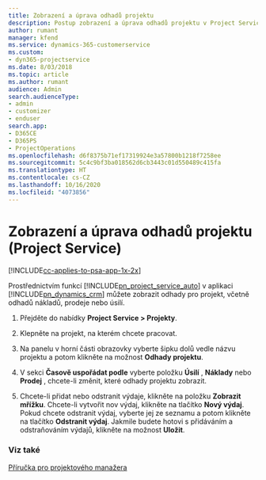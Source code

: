 ```yaml
---
title: Zobrazení a úprava odhadů projektu
description: Postup zobrazení a úprava odhadů projektu v Project Service
author: rumant
manager: kfend
ms.service: dynamics-365-customerservice
ms.custom:
- dyn365-projectservice
ms.date: 8/03/2018
ms.topic: article
ms.author: rumant
audience: Admin
search.audienceType:
- admin
- customizer
- enduser
search.app:
- D365CE
- D365PS
- ProjectOperations
ms.openlocfilehash: d6f8375b71ef17319924e3a57800b1218f7258ee
ms.sourcegitcommit: 5c4c9bf3ba018562d6cb3443c01d550489c415fa
ms.translationtype: HT
ms.contentlocale: cs-CZ
ms.lasthandoff: 10/16/2020
ms.locfileid: "4073856"
---
```

# <a name="view-and-edit-project-estimates-project-service"></a>Zobrazení a úprava odhadů projektu (Project Service)

[!INCLUDE[cc-applies-to-psa-app-1x-2x](../includes/cc-applies-to-psa-app-1x-2x.md)]

Prostřednictvím funkcí [!INCLUDE[pn_project_service_auto](../includes/pn-project-service-auto.md)] v aplikaci [!INCLUDE[pn_dynamics_crm](../includes/pn-dynamics-crm.md)] můžete zobrazit odhady pro projekt, včetně odhadů nákladů, prodeje nebo úsilí.  
  
1.  Přejděte do nabídky **Project Service > Projekty**.  
  
2.  Klepněte na projekt, na kterém chcete pracovat.  
  
3.  Na panelu v horní části obrazovky vyberte šipku dolů vedle názvu projektu a potom klikněte na možnost **Odhady projektu**.  
  
4.  V sekci **Časově uspořádat podle** vyberte položku **Úsilí** , **Náklady** nebo **Prodej** , chcete-li změnit, které odhady projektu zobrazit.  
  
5.  Chcete-li přidat nebo odstranit výdaje, klikněte na položku  **Zobrazit mřížku**. Chcete-li vytvořit nov výdaj, klikněte na tlačítko **Nový výdaj**. Pokud chcete odstranit výdaj, vyberte jej ze seznamu a potom klikněte na tlačítko **Odstranit výdaj**. Jakmile budete hotovi s přidáváním a odstraňováním výdajů, klikněte na možnost **Uložit**.  
  
### <a name="see-also"></a>Viz také  
 [Příručka pro projektového manažera](../psa/project-manager-guide.md)
